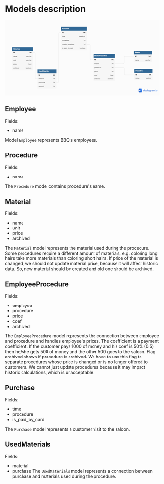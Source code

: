 # Models description

![alt text](https://github.com/Yakov-Varnaev/BBQ-manager/blob/main/docs/BBQ%20db.png?raw=true)

## Employee
Fields:
- name

Model `Employee` represents BBQ's employees.

## Procedure
Fields: 
- name

The `Procedure` model contains procedure's name.

## Material
Fields:
- name
- unit
- price
- archived

The `Material` model represents the material used during the procedure. Some procedures require a different amount of materials, e.g. coloring long hairs take more materials than coloring short hairs. If price of the material is changed, we should not update material price, because it will affect historic data. So, new material should be created and old one should be archived.

## EmployeeProcedure
Fields:
- employee
- procedure
- price
- coef
- archived

The `EmployeeProcedure` model represents the connection between employee and procedure and handles employee's prices. The coefficient is a payment coefficient. If the customer pays 1000 of money and his coef is 50% (0.5) then he/she gets 500 of money
and the other 500 goes to the saloon. Flag archived shows if procedure is archived. We have to use this flag to separate procedures whose price is changed or is no longer offered to customers. We cannot just update procedures because it may impact historic calculations, which is unacceptable.

## Purchase
Fields:
- time
- procedure
- is_paid_by_card

The `Purchase` model represents a customer visit to the saloon.

## UsedMaterials
Fields:
- material
- purchase
The `UsedMaterials` model represents a connection between purchase and materials used during the procedure.
